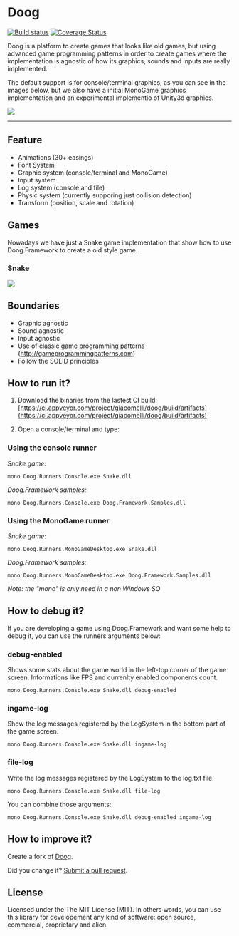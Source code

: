 Doog
===========

[![Build status](https://ci.appveyor.com/api/projects/status/57spmopic2m8kau5?svg=true)](https://ci.appveyor.com/project/giacomelli/doog) [![Coverage Status](https://coveralls.io/repos/github/giacomelli/Doog/badge.svg?branch=master)](https://coveralls.io/github/giacomelli/Doog?branch=master)

Doog is a platform to create games that looks like old games, but using advanced game programming patterns in order to create games where the implementation is agnostic of how its graphics, sounds and inputs are really implemented.

The default support is for console/terminal graphics, as you can see in the images below, but we also have a initial MonoGame graphics implementation and an experimental implementio of Unity3d graphics.

![](docs/gifs/Easings-2017-09-16.gif)

--------

## Feature
* Animations (30+ easings)
* Font System
* Graphic system (console/terminal and MonoGame)
* Input system
* Log system (console and file)
* Physic system (currently supporing just collision detection)
* Transform (position, scale and rotation)

## Games
Nowadays we have just a Snake game implementation that show how to use Doog.Framework to create a old style game. 

### Snake
![](docs/gifs/Snake-2017-09-16.gif)

## Boundaries
* Graphic agnostic
* Sound agnostic
* Input agnostic
* Use of classic game programming patterns (http://gameprogrammingpatterns.com)
* Follow the SOLID principles

## How to run it?
1. Download the binaries from the lastest CI build: [https://ci.appveyor.com/project/giacomelli/doog/build/artifacts](https://ci.appveyor.com/project/giacomelli/doog/build/artifacts)

2. Open a console/terminal and type:

### Using the console runner

*Snake game*:

```shell
mono Doog.Runners.Console.exe Snake.dll
```

*Doog.Framework samples:*

```shell
mono Doog.Runners.Console.exe Doog.Framework.Samples.dll
```

### Using the MonoGame runner

*Snake game*:

```shell
mono Doog.Runners.MonoGameDesktop.exe Snake.dll
```

*Doog.Framework samples:*

```shell
mono Doog.Runners.MonoGameDesktop.exe Doog.Framework.Samples.dll
```


*Note: the "mono" is only need in a non Windows SO*

## How to debug it?
If you are developing a game using Doog.Framework and want some help to debug it, you can use the runners arguments below:

### debug-enabled
Shows some stats about the game world in the left-top corner of the game screen. Informations like FPS and currenlty enabled components count.

```shell
mono Doog.Runners.Console.exe Snake.dll debug-enabled
```

### ingame-log
Show the log messages registered by the LogSystem in the bottom part of the game screen.

```shell
mono Doog.Runners.Console.exe Snake.dll ingame-log
```

### file-log
Write the log messages registered by the LogSystem to the log.txt file.

```shell
mono Doog.Runners.Console.exe Snake.dll file-log
```

You can combine those arguments:

```shell
mono Doog.Runners.Console.exe Snake.dll debug-enabled ingame-log
```

## How to improve it?

Create a fork of [Doog](https://github.com/giacomelli/Doog/fork). 

Did you change it? [Submit a pull request](https://github.com/giacomelli/Doog/pull/new/master).

## License
Licensed under the The MIT License (MIT).
In others words, you can use this library for developement any kind of software: open source, commercial, proprietary and alien.
